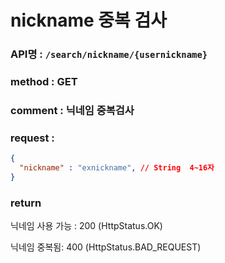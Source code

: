 # nickname 중복 검사
### API명 : `/search/nickname/{usernickname}`

### method : GET

### comment : 닉네임 중복검사

### request :
~~~json
{
  "nickname" : "exnickname", // String  4~16자 
}
~~~

### return
닉네임 사용 가능 : 200 (HttpStatus.OK)
                
닉네임 중복됨: 400 (HttpStatus.BAD_REQUEST)
